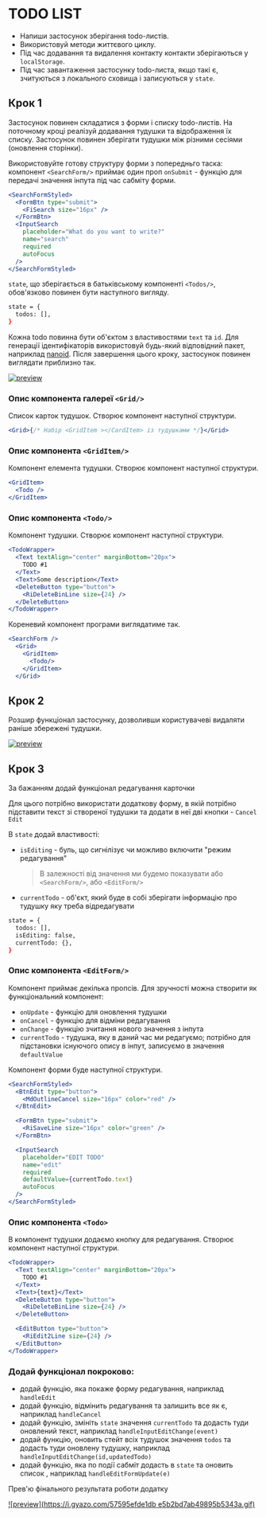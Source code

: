 # TODO LIST

- Напиши застосунок зберігання todo-листів.
- Використовуй методи життєвого циклу.
- Під час додавання та видалення контакту контакти зберігаються у
  `localStorage`.
- Під час завантаження застосунку todo-листа, якщо такі є, зчитуються з
  локального сховища і записуються у `state`.

## Крок 1

Застосунок повинен складатися з форми і списку todo-листів. На поточному кроці
реалізуй додавання тудушки та відображення їх списку. Застосунок повинен
зберігати тудушки між різними сесіями (оновлення сторінки).

Використовуйте готову структуру форми з попередньго таска: компонент
`<SearchForm/>` приймає один проп `onSubmit` - функцію для передачі значення
інпута під час сабміту форми.

```jsx
<SearchFormStyled>
  <FormBtn type="submit">
    <FiSearch size="16px" />
  </FormBtn>
  <InputSearch
    placeholder="What do you want to write?"
    name="search"
    required
    autoFocus
  />
</SearchFormStyled>
```

`state`, що зберігається в батьківському компоненті `<Todos/>`, обов'язково
повинен бути наступного вигляду.

```bash
state = {
  todos: [],
}
```

Кожна todo повинна бути об'єктом з властивостями `text` та `id`. Для генерації
ідентифікаторів використовуй будь-який відповідний пакет, наприклад
[nanoid](https://www.npmjs.com/package/nanoid). Після завершення цього кроку,
застосунок повинен виглядати приблизно так.

[![preview](https://i.gyazo.com/de0115918db7d989fbdc10f1744c11c3.png)](https://gyazo.com/de0115918db7d989fbdc10f1744c11c3)

### Опис компонента галереї `<Grid/>`

Список карток тудушок. Створює компонент наступної структури.

```jsx
<Grid>{/* Набір <GridItem ></CardItem> із тудушками */}</Grid>
```

### Опис компонента `<GridItem/>`

Компонент елемента тудушки. Створює компонент наступної структури.

```jsx
<GridItem>
  <Todo />
</GridItem>
```

### Опис компонента `<Todo/>`

Компонент тудушки. Створює компонент наступної структури.

```jsx
<TodoWrapper>
  <Text textAlign="center" marginBottom="20px">
    TODO #1
  </Text>
  <Text>Some description</Text>
  <DeleteButton type="button">
    <RiDeleteBinLine size={24} />
  </DeleteButton>
</TodoWrapper>
```

Кореневий компонент програми виглядатиме так.

```jsx
<SearchForm />
  <Grid>
    <GridItem>
      <Todo/>
    </GridItem>
  </Grid>
```

## Крок 2

Розшир функціонал застосунку, дозволивши користувачеві видаляти раніше збережені
тудушки.

[![preview](https://i.gyazo.com/8bf303fed0163b544d5c2314fe1df133.gif)](https://gyazo.com/8bf303fed0163b544d5c2314fe1df133)

## Крок 3

За бажанням додай функціонал редагування карточки

Для цього потрібно використати додаткову форму, в якій потрібно підставити текст
зі створеної тудушки та додати в неї дві кнопки - `Cancel` `Edit`

В `state` додай властивості:

- `isEditing` - буль, що сигнілізує чи можливо включити "режим редагування"

  > В залежності від значення ми будемо показувати або `<SearchForm/>`, або
  > `<EditForm/>`

- `currentTodo` - об'єкт, який буде в собі зберігати інформацію про тудушку яку
  треба відредагувати

```bash
state = {
  todos: [],
  isEditing: false,
  currentTodo: {},
}
```

### Опис компонента `<EditForm/>`

Компонент приймає декілька пропсів. Для зручності можна створити як
функціональний компонент:

- `onUpdate` - функцію для оновлення тудушки
- `onCancel` - функцію для відміни редагування
- `onChange` - функцію зчитання нового значення з інпута
- `currentTodo` - тудушка, яку в даний час ми редагуємо; потрібно для
  підстановки існуючого опису в інпут, записуємо в значення `defaultValue`

Компонент форми буде наступної структури.

```jsx
<SearchFormStyled>
  <BtnEdit type="button">
    <MdOutlineCancel size="16px" color="red" />
  </BtnEdit>

  <FormBtn type="submit">
    <RiSaveLine size="16px" color="green" />
  </FormBtn>

  <InputSearch
    placeholder="EDIT TODO"
    name="edit"
    required
    defaultValue={currentTodo.text}
    autoFocus
  />
</SearchFormStyled>
```

### Опис компонента `<Todo>`

В компонент тудушки додаємо кнопку для редагування. Створює компонент наступної
структури.

```jsx
<TodoWrapper>
  <Text textAlign="center" marginBottom="20px">
    TODO #1
  </Text>
  <Text>{text}</Text>
  <DeleteButton type="button">
    <RiDeleteBinLine size={24} />
  </DeleteButton>

  <EditButton type="button">
    <RiEdit2Line size={24} />
  </EditButton>
</TodoWrapper>
```

### Додай функціонал покроково:

- додай функцію, яка покаже форму редагування, наприклад `handleEdit`
- додай функцію, відмінить редагування та залишить все як є, наприклад
  `handleCancel`
- додай функцію, змініть `state` значення `currentTodo` та додасть туди
  оновлений текст, наприклад `handleInputEditChange(event)`
- додай функцію, оновить стейт всіх тудушoк значення `todos` та додасть туди
  оновлену тудушку, наприклад `handleInputEditChange(id,updatedTodo)`
- додай функцію, яка по події сабміт додасть в `state` та оновить список ,
  наприклад `handleEditFormUpdate(e)`

Прев'ю фінального результата роботи додатку

[![preview](https://i.gyazo.com/57595efde1db e5b2bd7ab49895b5343a.gif)](https://gyazo.com/57595efde1dbe5b2bd7ab49895b5343a)
